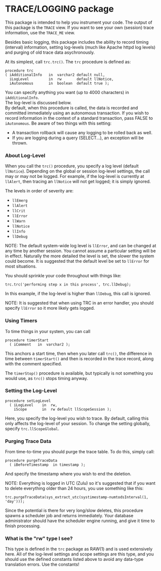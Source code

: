 # TRACE/LOGGING package

This package is intended to help you instrument your code.
The output of this package is the `TRACE` view.
If you want to see your own (session) trace information, 
use the `TRACE_ME` view.

Besides basic logging, this package includes the ability to record timing (interval)
information, setting log-levels (much like Apache httpd log levels) and
purging of old trace data asychronously.

At its simplest, call `trc.trc()`. The `trc` procedure is defined as:

    procedure trc
    ( iAdditionalInfo   in  varchar2 default null,
      iLogLevel         in  rw       default llNotice,
      iAutonomous       in  boolean  default true );

You can specify anything you want (up to 4000 characters) in `iAdditionalInfo`.  
The log-level is discussed below.  
By default, when this procedure is called, the data is recorded and
committed immediately using an autonomous transaction. If you wish to
record information in the context of a standard transaction, pass
FALSE to `iAutonomous`. Be aware of two things with this setting:

- A transaction rollback will cause any logging to be rolled back as well.
- If you are logging during a query (SELECT...), an exception will be thrown.

### About Log-Level ###

When you call the `trc()` procedure, you specify a log level (default `llNotice`).
Depending on the global or session log-level settings, the call may or may not
be logged. For example, if the log-level is currently at `llAlert`, then tracing
an `llNotice` will not get logged; it is simply ignored.

The levels in order of severity are:

- `llEmerg`
- `llAlert`
- `llCrit`
- `llError`
- `llWarn`
- `llNotice`
- `llInfo`
- `llDebug`

NOTE: The default system-wide log level is `llError`, and can be changed at any time by
      another session. You cannot assume a particular setting will be in effect.
      Naturally the more detailed the level is set, the slower the system could
      become. It is suggested that the default level be set to `llError` for most situations.

You should sprinkle your code throughout with things like:

    trc.trc('performing step x in this process', trc.llDebug);

In this example, if the log-level is higher than `llDebug`, this call is ignored.

NOTE: It is suggested that when using TRC in an error handler, you should specify `llError`
      so it more likely gets logged.

### Using Timers ###

To time things in your system, you can call

    procedure timerStart
      ( iComment   in  varchar2 );

This anchors a start time, then when you later call `trc()`, the difference in
time between `timerStart()` and then is recorded in the trace record, along
with the comment specified.

The `timerStop()` procedure is available, but typically is not something you
would use, as `trc()` stops timing anyway.

### Setting the Log-Level ###

    procedure setLogLevel
      ( iLogLevel    in  rw,
        iScope       in  rw default llScopeSession );

Here, you specify the log-level you wish to trace. By default, calling this
only affects the log-level of your session. To change the setting globally,
specify `trc.llScopeGlobal`.

### Purging Trace Data ###

From time-to-time you should purge the trace table. To do this, simply call:

    procedure purgeTraceData
      ( iBeforeTimestamp  in timestamp );

And specify the timestamp where you wish to end the deletion.

NOTE: Everything is logged in UTC (Zulu) so it's suggested that if you want
to delete everything older than 24 hours, you use something like this:

    trc.purgeTraceData(sys_extract_utc(systimestamp-numtodsInterval(1, 'day')));

Since the potential is there for very long/slow deletes, this procedure 
spawns a scheduler job and returns immediately. Your database administrator
should have the scheduler engine running, and give it time to finish processing.

### What is the "rw" type I see?
This type is defined in the `trc` package as RAW(1) and is used extensively here. All
of the log-level settings and scope settings are this type, and you should use the
defined constants listed above to avoid any data-type translation errors.
Use the constants!
